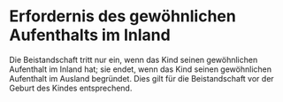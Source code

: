 # Erfordernis des gewöhnlichen Aufenthalts im Inland

Die Beistandschaft tritt nur ein, wenn das Kind seinen gewöhnlichen Aufenthalt im Inland hat; sie endet, wenn das Kind seinen gewöhnlichen Aufenthalt im Ausland begründet. Dies gilt für die Beistandschaft vor der Geburt des Kindes entsprechend. 

